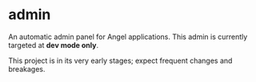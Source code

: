 # admin
An automatic admin panel for Angel applications.
This admin is currently targeted at **dev mode only**.

This project is in its very early stages; expect frequent changes and breakages.